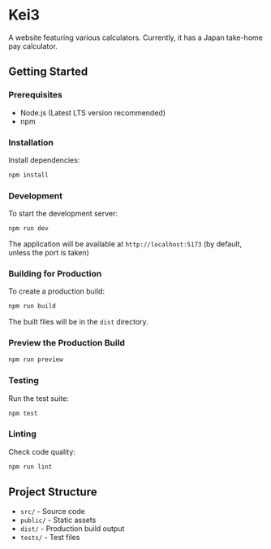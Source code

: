 # Kei3

A website featuring various calculators. Currently, it has a Japan take-home pay calculator.

## Getting Started

### Prerequisites

- Node.js (Latest LTS version recommended)
- npm

### Installation

Install dependencies:
```bash
npm install
```

### Development

To start the development server:

```bash
npm run dev
```

The application will be available at `http://localhost:5173` (by default, unless the port is taken)

### Building for Production

To create a production build:

```bash
npm run build
```

The built files will be in the `dist` directory.

### Preview the Production Build

```bash
npm run preview
```

### Testing

Run the test suite:

```bash
npm test
```

### Linting

Check code quality:

```bash
npm run lint
```

## Project Structure

- `src/` - Source code
- `public/` - Static assets
- `dist/` - Production build output
- `tests/` - Test files
